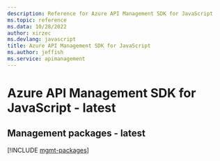 ```yaml
---
description: Reference for Azure API Management SDK for JavaScript
ms.topic: reference
ms.data: 10/28/2022
author: xirzec
ms.devlang: javascript
title: Azure API Management SDK for JavaScript
ms.author: jeffish
ms.service: apimanagement
---
```

# Azure API Management SDK for JavaScript - latest

## Management packages - latest
[!INCLUDE [mgmt-packages](api-management-mgmt-index.md)]